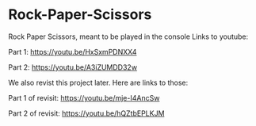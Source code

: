 # Rock-Paper-Scissors
Rock Paper Scissors, meant to be played in the console
Links to youtube:

Part 1: https://youtu.be/HxSxmPDNXX4

Part 2: https://youtu.be/A3iZUMDD32w


We also revist this project later. Here are links to those:

Part 1 of revisit: https://youtu.be/mje-I4AncSw

Part 2 of revisit: https://youtu.be/hQZtbEPLKJM

